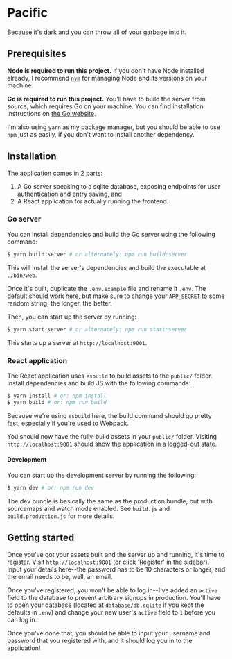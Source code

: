 # Pacific
Because it's dark and you can throw all of your garbage into it.

## Prerequisites
**Node is required to run this project.** If you don't have Node installed already, I recommend [`nvm`](https://github.com/nvm-sh/nvm) for managing Node and its versions on your machine.

**Go is required to run this project.** You'll have to build the server from source, which requires Go on your machine. You can find installation instructions on [the Go website](https://golang.org/doc/install).

I'm also using `yarn` as my package manager, but you should be able to use `npm` just as easily, if you don't want to install another dependency.

## Installation
The application comes in 2 parts:

1. A Go server speaking to a sqlite database, exposing endpoints for user authentication and entry saving, and
2. A React application for actually running the frontend.

### Go server
You can install dependencies and build the Go server using the following command:

```sh
$ yarn build:server # or alternately: npm run build:server
```

This will install the server's dependencies and build the executable at `./bin/web`.

Once it's built, duplicate the `.env.example` file and rename it `.env`. The default should work here, but make sure to change your `APP_SECRET` to some random string; the longer, the better.

Then, you can start up the server by running:

```sh
$ yarn start:server # or alternately: npm run start:server
```

This starts up a server at `http://localhost:9001`.

### React application
The React application uses `esbuild` to build assets to the `public/` folder. Install dependencies and build JS with the following commands:

```sh
$ yarn install # or: npm install
$ yarn build # or: npm run build
```

Because we're using `esbuild` here, the build command should go pretty fast, especially if you're used to Webpack.

You should now have the fully-build assets in your `public/` folder. Visiting `http://localhost:9001` should show the application in a logged-out state.

#### Development
You can start up the development server by running the following:

```sh
$ yarn dev # or: npm run dev
```

The dev bundle is basically the same as the production bundle, but with sourcemaps and watch mode enabled. See `build.js` and `build.production.js` for more details.

## Getting started
Once you've got your assets built and the server up and running, it's time to register. Visit `http://localhost:9001` (or click 'Register' in the sidebar). Input your details here--the password has to be 10 characters or longer, and the email needs to be, well, an email.

Once you've registered, you won't be able to log in--I've added an `active` field to the database to prevent arbitrary signups in production. You'll have to open your database (located at `database/db.sqlite` if you kept the defaults in `.env`) and change your new user's `active` field to `1` before you can log in.

Once you've done that, you should be able to input your username and password that you registered with, and it should log you in to the application!
